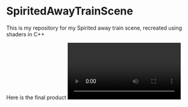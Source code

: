 # SpiritedAwayTrainScene
This is my repository for my Spirited away train scene, recreated using shaders in C++

Here is the final product
<video> https://github.com/user-attachments/assets/60e06096-99af-43f8-8038-8b25739e5a0b </video>


